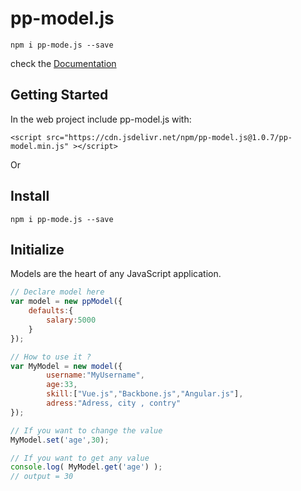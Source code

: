 # pp-model.js

```
npm i pp-mode.js --save
```

check the <a href="https://pp-model.netlify.app">Documentation</a>


## Getting Started

In the web project include pp-model.js with:

```
<script src="https://cdn.jsdelivr.net/npm/pp-model.js@1.0.7/pp-model.min.js" ></script>
```

Or 

## Install

```
npm i pp-mode.js --save
```

## Initialize

Models are the heart of any JavaScript application.

```javascript
// Declare model here
var model = new ppModel({
	defaults:{
		salary:5000
	}
});

// How to use it ?
var MyModel = new model({
		username:"MyUsername",
		age:33,
		skill:["Vue.js","Backbone.js","Angular.js"],
		adress:"Adress, city , contry"
});

// If you want to change the value
MyModel.set('age',30);

// If you want to get any value
console.log( MyModel.get('age') );
// output = 30
```
